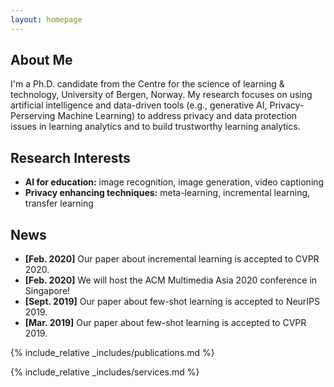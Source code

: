 ```yaml
---
layout: homepage
---
```


## About Me

I'm a Ph.D. candidate from the Centre for the science of learning & technology, University of Bergen, Norway. My research focuses on using artificial intelligence and data-driven tools (e.g., generative AI, Privacy-Perserving Machine Learning) to address privacy and data protection issues in learning analytics and to build trustworthy learning analytics.

## Research Interests

- **AI for education:** image recognition, image generation, video captioning
- **Privacy enhancing techniques:** meta-learning, incremental learning, transfer learning

## News

- **[Feb. 2020]** Our paper about incremental learning is accepted to CVPR 2020.
- **[Feb. 2020]** We will host the ACM Multimedia Asia 2020 conference in Singapore!
- **[Sept. 2019]** Our paper about few-shot learning is accepted to NeurIPS 2019.
- **[Mar. 2019]** Our paper about few-shot learning is accepted to CVPR 2019.

{% include_relative _includes/publications.md %}

{% include_relative _includes/services.md %}
